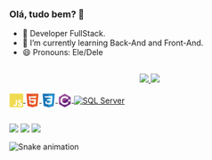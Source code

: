 ### Olá, tudo bem? 👋


- 🔭 Developer FullStack.
- 🌱 I’m currently learning Back-And and Front-And.
- 😄 Pronouns: Ele/Dele
##

<div align="center">
  <a href="https://github.com/lucanunees">
  <img height="180em" src="https://github-readme-stats.vercel.app/api?username=lucanunees&show_icons=true&theme=dark&include_all_commits=true&count_private=true"/>
  <img height="180em" src="https://github-readme-stats.vercel.app/api/top-langs/?username=lucanunees&layout=compact&langs_count=7&theme=dark"/>
</div>


<div display: inline_block ><br>
  <img align="center"    height="25" width="25" src="https://raw.githubusercontent.com/devicons/devicon/master/icons/javascript/javascript-plain.svg">
  <im align="center"  alt="TypeScripts"  height="25" width="25" src="https://raw.githubusercontent.com/devicons/devicon/master/icons/typescript/typescript-plain.svg">
  <img align="center" alt="HTML5"        height="25" width="25" src="https://raw.githubusercontent.com/devicons/devicon/master/icons/html5/html5-original.svg">
  <img align="center" alt="CSS3"         height="25" width="25" src="https://raw.githubusercontent.com/devicons/devicon/master/icons/css3/css3-original.svg"> 
  <img align="center" alt="Csharp, .net" height="25" width="25" src="https://raw.githubusercontent.com/devicons/devicon/master/icons/csharp/csharp-original.svg">
  <img align="center" alt="SQL Server"   height="25" width="25" src="https://cdn.jsdelivr.net/gh/devicons/devicon/icons/microsoftsqlserver/microsoftsqlserver-plain.svg" />      
</div>
  
 ##
  
 <div> 
  <a href="https://www.instagram.com/lucaanunees" target="_blank"><img src="https://img.shields.io/badge/-Instagram-%23E4405F?style=for-the-badge&logo=instagram&logoColor=white" target="_blank"></a>  
  <a href = "mailto:lucasrafaelnunees@gmail.com"><img src="https://img.shields.io/badge/-Gmail-%23333?style=for-the-badge&logo=gmail&logoColor=white" target="_blank"></a> 
 <a href="https://www.linkedin.com/in/lucas-rafael-nunes-76693b114/" target="_blank"><img src="https://img.shields.io/badge/-LinkedIn-%230077B5?style=for-the-badge&logo=linkedin&logoColor=white" target="_blank"></a>  
</div>

![Snake animation](https://github.com/lucanunees/lucanunees/blob/output/github-contribution-grid-snake.svg)
